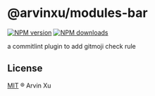 # @arvinxu/modules-bar

[![NPM version][version-image]][version-url] [![NPM downloads][download-image]][download-url]

a commitlint plugin to add gitmoji check rule

## License

[MIT](../../LICENSE) ® Arvin Xu

<!-- npm url -->

[version-image]: http://img.shields.io/npm/v/@arvinxu/modules-bar.svg?color=deepgreen&label=latest
[version-url]: http://npmjs.org/package/@arvinxu/modules-bar
[download-image]: https://img.shields.io/npm/dm/@arvinxu/modules-bar.svg
[download-url]: https://npmjs.org/package/@arvinxu/modules-bar
